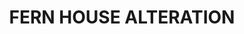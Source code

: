 ---
title: FERN HOUSE ALTERATION
description: >
  Alteration and addition to 1930's (est) in Christchurch
year: 2023
position: 105
images:
  - src: /assets/uploads/A-2308-2.png
  - src: /assets/uploads/A-2308-1.png
  - src: /assets/uploads/A-2308-3.jpg
tags: alterations
---